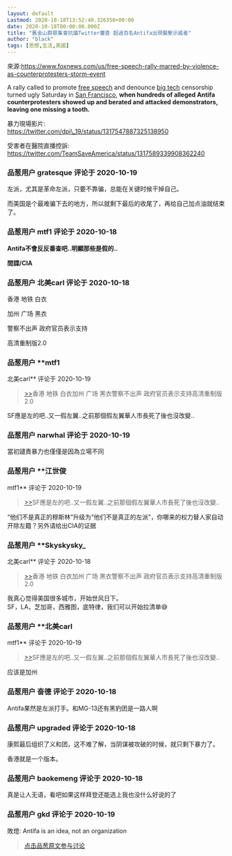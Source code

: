 ```yaml
---
layout: default
Lastmod: 2020-10-18T13:52:40.326350+00:00
date: 2020-10-18T00:00:00.000Z
title: "舊金山群眾集會抗議Twitter審查 超過百名Antifa出現襲擊示威者"
author: "black"
tags: [思想,生活,美國]
---
```


來源:https://www.foxnews.com/us/free-speech-rally-marred-by-violence-as-counterprotesters-storm-event  
  
A rally called to promote [free speech]( "https://www.foxnews.com/category/us/personal-freedoms/first-amendment") and denounce [big tech]( "https://www.foxnews.com/tech") censorship turned ugly Saturday in [San Francisco]( "https://www.foxnews.com/category/us/san-francisco"), **when hundreds of alleged Antifa counterprotesters showed up and berated and attacked demonstrators, leaving one missing a tooth.**  
  
暴力現場影片:  
https://twitter.com/dpi\_19/status/1317547887325138950  
  
受害者在醫院直播控訴:  
https://twitter.com/TeamSaveAmerica/status/1317589339908362240

            
### 品葱用户 **gratesque** 评论于 2020-10-19
        
左派，尤其是革命左派，只要不靠骗，总能在关键时候干掉自己。  
  
而美国是个最难骗下去的地方，所以就剩下最后的收尾了，再给自己加点油就结束了。
        


            
### 品葱用户 **mtf1** 评论于 2020-10-18
        
**Antifa不會反反番查吧..明顯那些是假的..**  
  
**間諜/CIA**
        


            
### 品葱用户 **北美carl** 评论于 2020-10-18
        
香港 地铁 白衣  
  
加州 广场 黑衣  
  
警察不出声 政府官员表示支持  
  
高清重制版2.0
        


            
### 品葱用户 **mtf1 
北美carl** 评论于 2020-10-19
        
> [\>>]( "/article/item_id-518917#")香港 地铁 白衣加州 广场 黑衣警察不出声 政府官员表示支持高清重制版2.0

  
  
SF應是左的吧..又一假左翼..之前那個假左翼華人市長死了後也沒改變..
        


            
### 品葱用户 **narwhal** 评论于 2020-10-19
        
當初譴責暴力也僅僅是因為立場不同
        


            
### 品葱用户 **江世俊 
mtf1** 评论于 2020-10-19
        
> [\>>]( "/article/item_id-518933#")SF應是左的吧..又一假左翼..之前那個假左翼華人市長死了後也沒改變..

  
  
“他们不是真正的穆斯林”升级为“他们不是真正的左派”，你哪来的权力替人家自动开除左籍？另外请给出CIA的证据
        


            
### 品葱用户 **Skyskysky_ 
北美carl** 评论于 2020-10-18
        
> [\>>]( "/article/item_id-518917#")香港 地铁 白衣加州 广场 黑衣警察不出声 政府官员表示支持高清重制版2.0

  
  
我真心觉得美国很多城市，开始世风日下。  
SF，LA，芝加哥，西雅图，底特律，我们可以开始拉清单😅
        


            
### 品葱用户 **北美carl 
mtf1** 评论于 2020-10-19
        
> [\>>]( "/article/item_id-518933#")SF應是左的吧..又一假左翼..之前那個假左翼華人市長死了後也沒改變..

  
  
应该是加州
        


            
### 品葱用户 **奋德** 评论于 2020-10-18
        
Antifa果然是左派打手。和MG-13还有黑豹团是一路人啊
        


            
### 品葱用户 **upgraded** 评论于 2020-10-18
        
康熙最后组织了义和团，这不难了解，当阴谋被攻破的时候，就只剩下暴力了。  
  
香港就是一个版本。
        


            
### 品葱用户 **baokemeng** 评论于 2020-10-18
        
真是让人无语，看吧如果这样拜登还能选上我也没什么好说的了
        


            
### 品葱用户 **gkd** 评论于 2020-10-19
        
敗燈: Antifa is an idea, not an organization
        






> [点击品葱原文参与讨论](https://pincong.rocks/article/25239)

